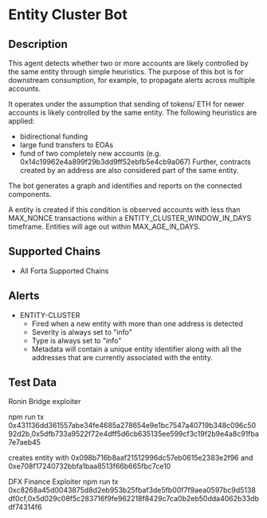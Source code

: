 # Entity Cluster Bot

## Description

This agent detects whether two or more accounts are likely controlled by the same entity through simple heuristics. The purpose of this bot is for downstream consumption, for example, to propagate alerts across multiple accounts.

It operates under the assumption that sending of tokens/ ETH for newer accounts is likely controlled by the same entity. The following heuristics are applied:
- bidirectional funding
- large fund transfers to EOAs
- fund of two completely new accounts (e.g. 0x14c19962e4a899f29b3dd9ff52ebfb5e4cb9a067)
Further, contracts created by an address are also considered part of the same entity.

The bot generates a graph and identifies and reports on the connected components.

A entity is created if this condition is observed accounts with less than MAX_NONCE transactions within a ENTITY_CLUSTER_WINDOW_IN_DAYS timeframe. Entities will age out within MAX_AGE_IN_DAYS.

## Supported Chains

- All Forta Supported Chains

## Alerts

- ENTITY-CLUSTER
  - Fired when a new entity with more than one address is detected
  - Severity is always set to "info"
  - Type is always set to "info"
  - Metadata will contain a unique entity identifier along with all the addresses that are currently associated with the entity.

## Test Data

Ronin Bridge exploiter

npm run tx 0x431136dd361557abe34fe4685a278654e9e1bc7547a40719b348c096c5092d2b,0x5dfb733a9522f72e4dff5d6cb635135ee599cf3c19f2b9e4a8c91fba7e7aeb45

creates entity with 0x098b716b8aaf21512996dc57eb0615e2383e2f96 and 0xe708f17240732bbfa1baa8513f66b665fbc7ce10

DFX Finance Exploiter
npm run tx 0xc8268a45d0043875d8d2eb953b25fbaf3de5fb00f7f9aea0597bc9d5138df0cf,0x5d029c08f5c283716f9fe962218f8429c7ca0b2eb50dda4062b33dbdf74314f6